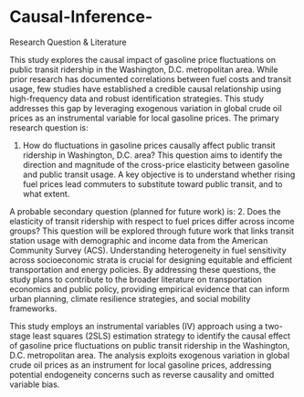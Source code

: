 # Causal-Inference-
Research Question & Literature

This study explores the causal impact of gasoline price fluctuations on public transit ridership
in the Washington, D.C. metropolitan area. While prior research has documented
correlations between fuel costs and transit usage, few studies have established a credible
causal relationship using high-frequency data and robust identification strategies. This study
addresses this gap by leveraging exogenous variation in global crude oil prices as an
instrumental variable for local gasoline prices.
The primary research question is:

1. How do fluctuations in gasoline prices causally affect public transit ridership in
Washington, D.C. area?
This question aims to identify the direction and magnitude of the cross-price elasticity
between gasoline and public transit usage. A key objective is to understand whether rising
fuel prices lead commuters to substitute toward public transit, and to what extent.

A probable secondary question (planned for future work) is:
2. Does the elasticity of transit ridership with respect to fuel prices differ across
income groups?
This question will be explored through future work that links transit station usage with
demographic and income data from the American Community Survey (ACS). Understanding
heterogeneity in fuel sensitivity across socioeconomic strata is crucial for designing equitable
and efficient transportation and energy policies.
By addressing these questions, the study plans to contribute to the broader literature on
transportation economics and public policy, providing empirical evidence that can inform
urban planning, climate resilience strategies, and social mobility frameworks.

This study employs an instrumental variables (IV) approach using a two-stage least squares
(2SLS) estimation strategy to identify the causal effect of gasoline price fluctuations on
public transit ridership in the Washington, D.C. metropolitan area. The analysis exploits
exogenous variation in global crude oil prices as an instrument for local gasoline prices,
addressing potential endogeneity concerns such as reverse causality and omitted variable
bias.
